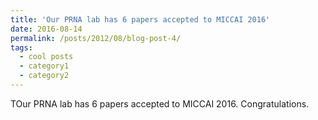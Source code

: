 ```yaml
---
title: 'Our PRNA lab has 6 papers accepted to MICCAI 2016'
date: 2016-08-14
permalink: /posts/2012/08/blog-post-4/
tags:
  - cool posts
  - category1
  - category2
---
```


TOur PRNA lab has 6 papers accepted to MICCAI 2016. Congratulations.